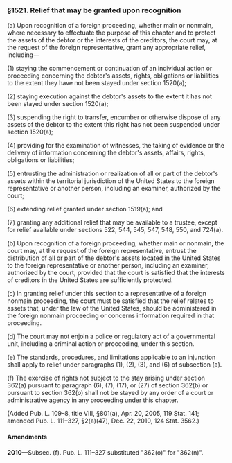 ### §1521. Relief that may be granted upon recognition ###

(a) Upon recognition of a foreign proceeding, whether main or nonmain, where necessary to effectuate the purpose of this chapter and to protect the assets of the debtor or the interests of the creditors, the court may, at the request of the foreign representative, grant any appropriate relief, including—

(1) staying the commencement or continuation of an individual action or proceeding concerning the debtor's assets, rights, obligations or liabilities to the extent they have not been stayed under section 1520(a);

(2) staying execution against the debtor's assets to the extent it has not been stayed under section 1520(a);

(3) suspending the right to transfer, encumber or otherwise dispose of any assets of the debtor to the extent this right has not been suspended under section 1520(a);

(4) providing for the examination of witnesses, the taking of evidence or the delivery of information concerning the debtor's assets, affairs, rights, obligations or liabilities;

(5) entrusting the administration or realization of all or part of the debtor's assets within the territorial jurisdiction of the United States to the foreign representative or another person, including an examiner, authorized by the court;

(6) extending relief granted under section 1519(a); and

(7) granting any additional relief that may be available to a trustee, except for relief available under sections 522, 544, 545, 547, 548, 550, and 724(a).

(b) Upon recognition of a foreign proceeding, whether main or nonmain, the court may, at the request of the foreign representative, entrust the distribution of all or part of the debtor's assets located in the United States to the foreign representative or another person, including an examiner, authorized by the court, provided that the court is satisfied that the interests of creditors in the United States are sufficiently protected.

(c) In granting relief under this section to a representative of a foreign nonmain proceeding, the court must be satisfied that the relief relates to assets that, under the law of the United States, should be administered in the foreign nonmain proceeding or concerns information required in that proceeding.

(d) The court may not enjoin a police or regulatory act of a governmental unit, including a criminal action or proceeding, under this section.

(e) The standards, procedures, and limitations applicable to an injunction shall apply to relief under paragraphs (1), (2), (3), and (6) of subsection (a).

(f) The exercise of rights not subject to the stay arising under section 362(a) pursuant to paragraph (6), (7), (17), or (27) of section 362(b) or pursuant to section 362(o) shall not be stayed by any order of a court or administrative agency in any proceeding under this chapter.

(Added Pub. L. 109–8, title VIII, §801(a), Apr. 20, 2005, 119 Stat. 141; amended Pub. L. 111–327, §2(a)(47), Dec. 22, 2010, 124 Stat. 3562.)

#### Amendments ####

**2010**—Subsec. (f). Pub. L. 111–327 substituted "362(o)" for "362(n)".
